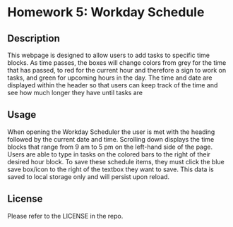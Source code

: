 # Homework 5: Workday Schedule

## Description

This webpage is  designed to allow users to add tasks to specific time blocks. As time passes, the boxes will change colors from grey for the time that has passed, to red for the current hour and therefore a sign to work on tasks, and green for upcoming hours in the day. The time and date are displayed within the header so that users can keep track of the time and see how much longer they have until tasks are 

## Usage

When opening the Workday Scheduler the user is met with the heading followed by the current date and time. Scrolling down displays the time blocks that range from 9 am to 5 pm on the left-hand side of the page. Users are able to type in tasks on the colored bars to the right of their desired hour block. To save these schedule items, they must click the blue save box/icon to the right of the textbox they want to save. This data is saved to local storage only and will persist upon reload. 

## License

Please refer to the LICENSE in the repo.
